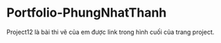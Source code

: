 # Portfolio-PhungNhatThanh
Project12 là bài thi vẽ của em được link trong hình cuối của trang project.

